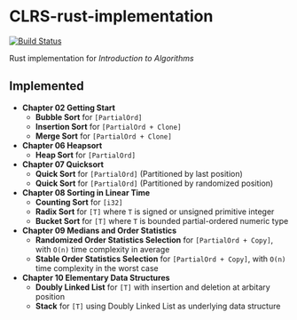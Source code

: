 # CLRS-rust-implementation
[![Build Status](https://travis-ci.com/hsfzxjy/CLRS-rust-implementation.svg?branch=master)](https://travis-ci.com/hsfzxjy/CLRS-rust-implementation)

Rust implementation for <em>Introduction to Algorithms</em>

## Implemented

 + **Chapter 02 Getting Start**
   + **Bubble Sort** for `[PartialOrd]`
   + **Insertion Sort** for `[PartialOrd + Clone]`
   + **Merge Sort** for `[PartialOrd + Clone]`
 + **Chapter 06 Heapsort**
   + **Heap Sort** for `[PartialOrd]`
 + **Chapter 07 Quicksort**
   + **Quick Sort** for `[PartialOrd]` (Partitioned by last position)
   + **Quick Sort** for `[PartialOrd]` (Partitioned by randomized position)
 + **Chapter 08 Sorting in Linear Time**
   + **Counting Sort** for `[i32]`
   + **Radix Sort** for `[T]` where `T` is signed or unsigned primitive integer
   + **Bucket Sort** for `[T]` where `T` is bounded partial-ordered numeric type
 + **Chapter 09 Medians and Order Statistics**
   + **Randomized Order Statistics Selection** for `[PartialOrd + Copy]`, with `O(n)` time complexity in average
   + **Stable Order Statistics Selection** for `[PartialOrd + Copy]`, with `O(n)` time complexity in the worst case 
 + **Chapter 10 Elementary Data Structures**
   + **Doubly Linked List** for `[T]` with insertion and deletion at arbitary position
   + **Stack** for `[T]` using Doubly Linked List as underlying data structure